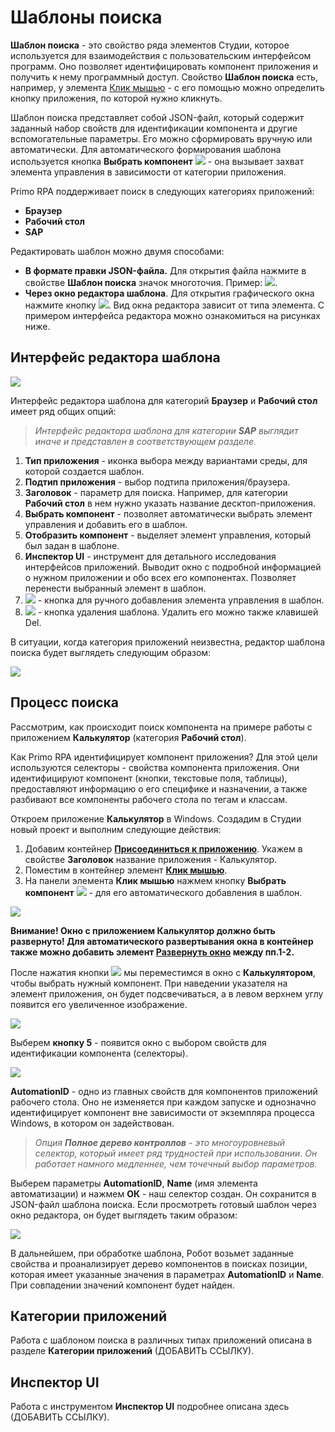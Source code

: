 # Шаблоны поиска

**Шаблон поиска** - это свойство ряда элементов Студии, которое используется для взаимодействия с пользовательским интерфейсом программ. Оно позволяет идентифицировать компонент приложения и получить к нему программный доступ. Свойство **Шаблон поиска** есть, например, у элемента [Клик мышью](https://docs.primo-rpa.ru/primo-rpa/g_elements/osnovnye-elementy/els_uiinteraction/el_click) - с его помощью можно определить кнопку приложения, по которой нужно кликнуть. 

Шаблон поиска представляет собой JSON-файл, который содержит заданный набор свойств для идентификации компонента и другие вспомогательные параметры. Его можно сформировать вручную или автоматически. Для автоматического формирования шаблона используется кнопка **Выбрать компонент** ![](<../../../.gitbook/assets/image (794).png>) - она вызывает захват элемента управления в зависимости от категории приложения. 

Primo RPA поддерживает поиск в следующих категориях приложений:

* **Браузер**
* **Рабочий стол**
* **SAP** 

Редактировать шаблон можно двумя способами:
* **В формате правки JSON-файла.** Для открытия файла нажмите в свойстве **Шаблон поиска** значок многоточия. Пример: ![](<../../../.gitbook/assets/Шаблон поиска. Многоточие (2).png>). 
* **Через окно редактора шаблона**. Для открытия графического окна нажмите кнопку ![](<../../../.gitbook/assets/image (516) (1) (2) (1) (1) (2) (2).png>). Вид окна редактора зависит от типа элемента. С примером интерфейса редактора можно ознакомиться на рисунках ниже.

## Интерфейс редактора шаблона

![](<../../../.gitbook/assets/Шаблон поиска. Интерфейс редактора.png>)

Интерфейс редактора шаблона для категорий **Браузер** и **Рабочий стол** имеет ряд общих опций:

> *Интерфейс редактора шаблона для категории **SAP** выглядит иначе и представлен в соответствующем разделе.*

1. **Тип приложения** - иконка выбора между вариантами среды, для которой создается шаблон.
2. **Подтип приложения** - выбор подтипа приложения/браузера.
3. **Заголовок** - параметр для поиска. Например, для категории **Рабочий стол** в нем нужно указать название десктоп-приложения.
4. **Выбрать компонент** - позволяет автоматически выбрать элемент управления и добавить его в шаблон.
5. **Отобразить компонент** - выделяет элемент управления, который был задан в шаблоне.
6. **Инспектор UI** - инструмент для детального исследования интерфейсов приложений. Выводит окно с подробной информацией о нужном приложении и обо всех его компонентах. Позволяет перенести выбранный элемент в шаблон.
7.  ![](<../../../.gitbook/assets/12 (2) (3) (1) (1) (1).png>) - кнопка для ручного добавления элемента управления в шаблон.
8. ![](<../../../.gitbook/assets/13 (1) (1) (2) (1) (1) (1).png>) - кнопка удаления шаблона. Удалить его можно также клавишей Del.

В ситуации, когда категория приложений неизвестна, редактор шаблона поиска будет выглядеть следующим образом:

![](<../../../.gitbook/assets/Шаблон поиска. Неизвестно.png>)

## Процесс поиска

Рассмотрим, как происходит поиск компонента на примере работы с приложением **Калькулятор** (категория **Рабочий стол**).

Как Primo RPA идентифицирует компонент приложения? Для этой цели используются селекторы - свойства компонента приложения. Они идентифицируют компонент (кнопки, текстовые поля, таблицы), предоставляют информацию о его специфике и назначении, а также разбивают все компоненты рабочего стола по тегам и классам.

Откроем приложение **Калькулятор** в Windows. Создадим в Студии новый проект и выполним следующие действия:
1. Добавим контейнер [**Присоединиться к приложению**](https://docs.primo-rpa.ru/primo-rpa/g_elements/osnovnye-elementy/els_desktop/el_desktop_attach). Укажем в свойстве **Заголовок** название приложения - Калькулятор.
2. Поместим в контейнер элемент [**Клик мышью**](https://docs.primo-rpa.ru/primo-rpa/g_elements/osnovnye-elementy/els_uiinteraction/el_click). 
3. На панели элемента **Клик мышью** нажмем кнопку **Выбрать компонент** ![](<../../../.gitbook/assets/image (794).png>) - для его автоматического добавления в шаблон. 

![](<../../../.gitbook/assets/Шаблон поиска. Калькулятор.png>)
 
**Внимание! Окно с приложением **Калькулятор** должно быть развернуто! Для автоматического развертывания окна в контейнер также можно добавить элемент [**Развернуть окно**](https://docs.primo-rpa.ru/primo-rpa/g_elements/osnovnye-elementy/els_desktop/el_desktop_maximize) между пп.1-2.**

После нажатия кнопки ![](<../../../.gitbook/assets/image (794).png>) мы переместимся в окно с **Калькулятором**, чтобы выбрать нужный компонент. При наведении указателя на элемент приложения, он будет подсвечиваться, а в левом верхнем углу появится его увеличенное изображение. 

![](<../../../.gitbook/assets/Шаблон поиска. Выбор кнопки в Калькуляторе.png>)

Выберем **кнопку 5** - появится окно с выбором свойств для идентификации компонента (селекторы).

![](<../../../.gitbook/assets/Селекторы калькулятора.png>)

**AutomationID** - одно из главных свойств для компонентов приложений рабочего стола. Оно не изменяется при каждом запуске и однозначно идентифицирует компонент вне зависимости от экземпляра процесса Windows, в котором он задействован. 

> *Опция **Полное дерево контроллов** - это многоуровневый селектор, который имеет ряд трудностей при использовании. Он работает намного медленнее, чем точечный выбор параметров.*

Выберем параметры **AutomationID**, **Name** (имя элемента автоматизации) и нажмем **ОК** - наш селектор создан. Он сохранится в JSON-файл шаблона поиска. Если просмотреть готовый шаблон через окно редактора, он будет выглядеть таким образом:

![](<../../../.gitbook/assets/Готовый шаблон поиска.png>)

В дальнейшем, при обработке шаблона, Робот возьмет заданные свойства и проанализирует дерево компонентов в поисках позиции, которая имеет указанные значения в параметрах **AutomationID** и **Name**. При совпадении значений компонент будет найден.  

## Категории приложений

Работа с шаблоном поиска в различных типах приложений описана в разделе **Категории приложений** (ДОБАВИТЬ ССЫЛКУ). 

## Инспектор UI

Работа с инструментом **Инспектор UI** подробнее описана здесь (ДОБАВИТЬ ССЫЛКУ). 

